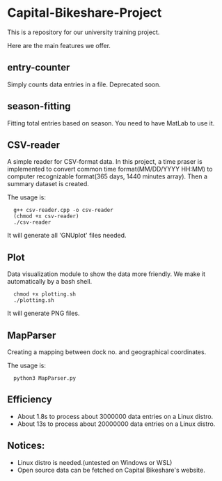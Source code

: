# Capital-Bikeshare-Project
This is a repository for our university training project.

Here are the main features we offer.

## entry-counter
Simply counts data entries in a file. Deprecated soon.

## season-fitting
Fitting total entries based on season. You need to have MatLab to use it.

## CSV-reader
A simple reader for CSV-format data. In this project, a time praser is implemented to convert common time format(MM/DD/YYYY HH:MM) to computer recognizable format(365 days, 1440 minutes array). Then a summary dataset is created.

The usage is:
```shell
  g++ csv-reader.cpp -o csv-reader
  (chmod +x csv-reader)
  ./csv-reader
```
It will generate all 'GNUplot' files needed.

## Plot
Data visualization module to show the data more friendly. We make it automatically by a bash shell.
```shell
  chmod +x plotting.sh
  ./plotting.sh
```

It will generate PNG files.

## MapParser
Creating a mapping between dock no. and geographical coordinates.

The usage is:
```shell
  python3 MapParser.py
```

## Efficiency
* About 1.8s to process about 3000000 data entries on a Linux distro.
* About 13s to process about 20000000 data entries on a Linux distro.

## Notices:
* Linux distro is needed.(untested on Windows or WSL)
* Open source data can be fetched on Capital Bikeshare's website.
